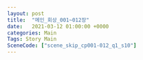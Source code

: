 ```yaml
---
layout: post
title:  "메인_회상_001~012장"
date:   2021-03-12 01:00:00 +0000
categories: Main
Tags: Story Main
SceneCode: ["scene_skip_cp001-012_q1_s10"]
---
```

